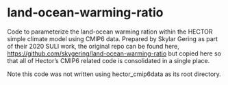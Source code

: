 # land-ocean-warming-ratio
Code to parameterize the land-ocean warming ration within the HECTOR simple climate model using CMIP6 data.
Prepared by Skylar Gering as part of their 2020 SULI work, the original repo can be found here, https://github.com/skygering/land-ocean-warming-ratio but copied here so that all of Hector’s CMIP6 related code is consolidated in a single place. 

Note this code was not written using hector_cmip6data as its root directory.  
